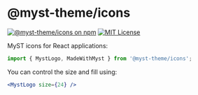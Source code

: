 # @myst-theme/icons

[![@myst-theme/icons on npm](https://img.shields.io/npm/v/@myst-theme/icons.svg)](https://www.npmjs.com/package/@myst-theme/icons)
[![MIT License](https://img.shields.io/badge/license-MIT-blue.svg)](https://github.com/jupyter-book/myst-theme/blob/main/LICENSE)

MyST icons for React applications:

```typescript
import { MystLogo, MadeWithMyst } from '@myst-theme/icons';
```

You can control the size and fill using:

```jsx
<MystLogo size={24} />
```
